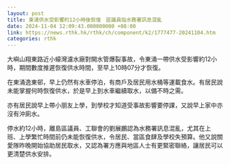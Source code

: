 ```yaml
---
layout: post
title: 東涌供水受影響約12小時後恢復　區議員指水務署訊息混亂
date: 2024-11-04 12:09:43.000000000 +08:00
link: https://news.rthk.hk/rthk/ch/component/k2/1777477-20241104.htm
categories: rthk
---
```


大嶼山翔東路近小蠔灣濾水廠對開水管爆裂事故，令東涌一帶供水受影響約12小時，期間數度推遲恢復供水時間，至早上10時07分才恢復。

在東涌逸東邨，早上仍然有水車停泊，有商戶及居民用水桶等運載食水。有居民說未能掌握何時恢復供水，於是早上到水車繼續取水，以備不時之需。

亦有居民說早上帶小朋友上學，到學校才知道受事故影響要停課，又說早上家中亦沒有沖廁水。

停水約12小時，離島區議員、工聯會的劉展鵬認為水務署訊息混亂，尤其在上班、上學繁忙時間前仍未能恢復供水，令居民、當區食肆及學校失預算。他又說關愛隊昨晚開始協助居民取水，又認為署方應與地區人士有更緊密聯絡，讓居民可以更清楚供水安排。
